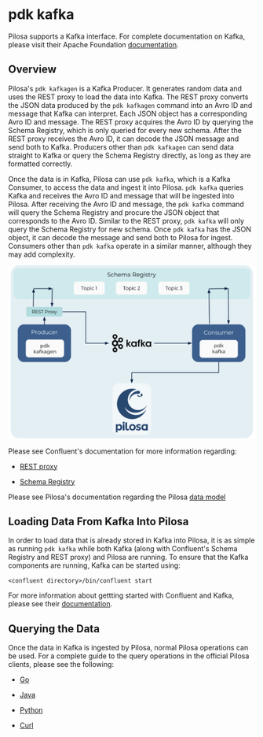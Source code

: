 # pdk kafka

Pilosa supports a Kafka interface. For complete documentation on Kafka, please visit their Apache Foundation [documentation](https://kafka.apache.org).

## Overview

Pilosa's `pdk kafkagen` is a Kafka Producer. It generates random data and uses the REST proxy to load the data into Kafka. The REST proxy converts the JSON data produced by the `pdk kafkagen` command into an Avro ID and message that Kafka can interpret. Each JSON object has a corresponding Avro ID and message. The REST proxy acquires the Avro ID by querying the Schema Registry, which is only queried for every new schema. After the REST proxy receives the Avro ID, it can decode the JSON message and send both to Kafka. Producers other than `pdk kafkagen` can send data straight to Kafka or query the Schema Registry directly, as long as they are formatted correctly.

Once the data is in Kafka, Pilosa can use `pdk kafka`, which is a Kafka Consumer, to access the data and ingest it into Pilosa. `pdk kafka` queries Kafka and receives the Avro ID and message that will be ingested into Pilosa. After receiving the Avro ID and message, the `pdk kafka` command will query the Schema Registry and procure the JSON object that corresponds to the Avro ID. Similar to the REST proxy, `pdk kafka` will only query the Schema Registry for new schema. Once `pdk kafka` has the JSON object, it can decode the message and send both to Pilosa for ingest. Consumers other than `pdk kafka` operate in a similar manner, although they may add complexity.

![pdk kafka diagram](pdkKafkaDiagram.svg)

Please see Confluent's documentation for more information regarding:
* [REST proxy](https://docs.confluent.io/current/kafka-rest/index.html)

* [Schema Registry](https://docs.confluent.io/current/schema-registry/index.html)

Please see Pilosa's documentation regarding the Pilosa [data model](https://www.pilosa.com/docs/latest/data-model/)

## Loading Data From Kafka Into Pilosa

In order to load data that is already stored in Kafka into Pilosa, it is as simple as running `pdk kafka` while both Kafka (along with Confluent's Schema Registry and REST proxy) and Pilosa are running. To ensure that the Kafka components are running, Kafka can be started using:

```
<confluent directory>/bin/confluent start
```

For more information about gettting started with Confluent and Kafka, please see their [documentation](https://docs.confluent.io/current/quickstart/index.html).

## Querying the Data

Once the data in Kafka is ingested by Pilosa, normal Pilosa operations can be used. For a complete guide to the query operations in the official Pilosa clients, please see the following:

* [Go](https://github.com/pilosa/go-pilosa)

* [Java](https://github.com/pilosa/java-pilosa)

* [Python](https://github.com/pilosa/python-pilosa)

* [Curl](https://www.pilosa.com/docs/latest/query-language/)